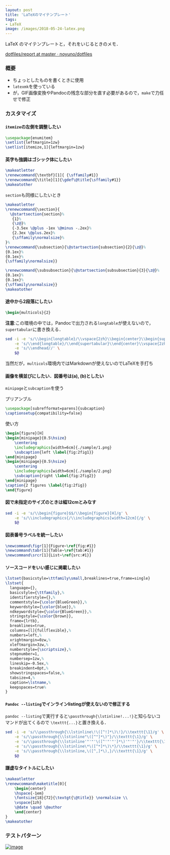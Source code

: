 ```yaml
---
layout: post
title: 'LaTeXのマイテンプレート'
tags:
- LaTeX
image: /images/2018-05-24-latex.png
---
```


LaTeX のマイテンプレートと，それをいじるときのメモ．

<style>
img {max-height:1000px}
</style>

[dotfiles/report at master · noyuno/dotfiles](https://github.com/noyuno/dotfiles/tree/master/report)

### 概要

- ちょっとしたものを書くときに使用
- `latexmk`を使っている
- が，GIF画像変換やPandocの残念な部分を直す必要があるので，`make`で力任せで修正

### カスタマイズ

#### `itemize`の左側を調整したい

~~~tex
\usepackage{enumitem}
\setlist{leftmargin=1zw}
\setlist[itemize,1]{leftmargin=1zw}
~~~

#### 英字も強調はゴシック体にしたい

~~~tex
\makeatletter
\renewcommand{\textbf}[1]{ {\sffamily#1}}
\renewcommand{\title}[1]{\gdef\@title{\sffamily#1}}
\makeatother
~~~


`section`も同様にしたいとき

~~~tex
\makeatletter
\renewcommand{\section}{
  \@startsection{section}%
   {1}%
   {\z@}%
   {-3.5ex \@plus -1ex \@minus -.2ex}%
   {2.3ex \@plus.2ex}%
   {\sffamily\normalsize}%
}%
\renewcommand{\subsection}{\@startsection{subsection}{2}{\z@}%
{0.1ex}%
{0.1ex}%
{\sffamily\normalsize}}

\renewcommand{\subsubsection}{\@startsection{subsubsection}{3}{\z@}%
{0.1ex}%
{0.1ex}%
{\sffamily\normalsize}}
\makeatother
~~~


#### 途中から2段落にしたい

~~~tex
\begin{multicols}{2}
~~~

**注意**:この環境の中では，Pandocで出力される`longtable`が使えないので，
`supertabular`に書き換える．

~~~sh
sed -i -e 's/\\begin{longtable}/\\vspace{2zh}\\begin{center}\\begin{supertabular}/g' \
    -e 's/\\end{longtable}/\\end{supertabular}\\end{center}\\vspace{2zh}/' \
    -e 's/\\endhead//' \
    $@
~~~

当然だが，`multicols`環境内ではMarkdownが使えないのでLaTeXを手打ち

#### 画像を横並びにしたい．図番号は(a), (b)としたい

`minipage`と`subcaption`を使う

プリアンブル

~~~tex
\usepackage[subrefformat=parens]{subcaption}
\captionsetup{compatibility=false}
~~~

使い方

~~~tex
\begin{figure}[H]
\begin{minipage}{0.5\hsize}
    \centering
    \includegraphics[width=6cm]{./sample/1.png}
    \subcaption{left \label{fig:2fig1}}
\end{minipage}
\begin{minipage}{0.5\hsize}
    \centering
    \includegraphics[width=6cm]{./sample/2.png}
    \subcaption{right \label{fig:2fig2}}
\end{minipage}
\caption{2 figures \label{fig:2fig}}
\end{figure}
~~~

#### 図で未指定のサイズのときは幅12cmとみなす

~~~sh
sed -i -e 's/\\begin{figure}$$/\\begin{figure}[H]/g' \
    -e 's/\\includegraphics{/\\includegraphics[width=12cm]{/g' \
    $@
~~~

#### 図表番号ラベルを統一したい

~~~tex
\newcommand\figr[1]{Figure~\ref{fig:#1}}
\newcommand\tabr[1]{Table~\ref{tab:#1}}
\newcommand\srcr[1]{List~\ref{src:#1}}
~~~

#### ソースコードをいい感じに掲載したい

~~~tex
\lstset{basicstyle=\ttfamily\small,breaklines=true,frame=single}
\lstset{
  language={},
  basicstyle={\ttfamily},%
  identifierstyle={},%
  commentstyle={\color{BlueGreen}},%
  keywordstyle={\color{blue}},%
  ndkeywordstyle={\color{BlueGreen}},%
  stringstyle={\color{brown}},
  frame={lrtb},
  breaklines=true,
  columns=[l]{fullflexible},%
  numbers=left,%
  xrightmargin=0zw,%
  xleftmargin=3zw,%
  numberstyle={\scriptsize},%
  stepnumber=1,
  numbersep=1zw,%
  lineskip=-0.5ex,%
  breakindent=0pt,%
  showstringspaces=false,%
  tabsize=4,%
  caption=\lstname,%
  keepspaces=true%
}
~~~

#### `Pandoc --listing`でインラインlistingが使えないので修正する

`pandoc --listing`で実行すると`\passthrough{\lstinline!...!}`と知らないコマンドが出てくるので
`\texttt{...}`と置き換える．

~~~sh
sed -i -e 's/\\passthrough{\\lstinline\!\([^!]*\)\!}/\\texttt{\1}/g' \
    -e 's/\\passthrough{\\lstinline"\([^"]*\)"}/\\texttt{\1}/g' \
    -e 's/\\passthrough{\\lstinline'"'"'\([^'"'"']*\)'"'"'}/\\texttt{\1}/g' \
    -e 's/\\passthrough{\\lstinline\*\([^*]*\)\*}/\\texttt{\1}/g' \
    -e 's/\\passthrough{\\lstinline,\([^,]*\),}/\\texttt{\1}/g' \
    $@
~~~

#### 謙虚なタイトルにしたい

~~~tex
\makeatletter
\renewcommand\maketitle[0]{
    \begin{center}
    \hspace{-1em}
    \fontsize{18}{72}{\textgt{\@title}} \normalsize \\
    \vspace{1zh}
    \@date \quad \@author
    \end{center}
}
\makeatother
~~~


### テストパターン

[![image]({{page.image}})]({{page.image}})

